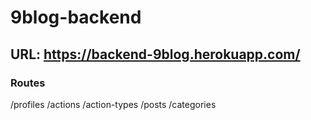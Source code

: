 # 9blog-backend

## URL: https://backend-9blog.herokuapp.com/

### Routes

/profiles
/actions
/action-types
/posts
/categories
